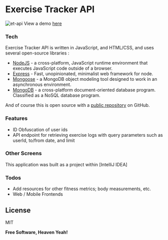 # Exercise Tracker API
![et-api](https://user-images.githubusercontent.com/949014/100813932-5cb06400-33f5-11eb-9dea-0335fb42a7e7.png)
View a demo [here](https://evening-brushlands-00286.herokuapp.com/)
### Tech
Exercise Tracker API is written in JavaScript, and HTML/CSS, and uses several open-source libraries : 
* [NodeJS] - a cross-platform, JavaScript runtime environment that executes JavaScript code outside of a browser.
* [Express] - Fast, unopinionated, minimalist web framework for node.
* [Mongoose] - a MongoDB object modeling tool designed to work in an asynchronous environment.
* [MongoDB] - a cross-platform document-oriented database program. Classified as a NoSQL database program.

And of course this is open source with a [public repository][exercise-tracker-api] on GitHub.

### Features
* ID Obfuscation of user ids
* API endpoint for retrieving exercise logs with query parameters such as userId, to/from date, and limit

### Other Screens

This application was built as a project within [IntelliJ IDEA] 

### Todos
 - Add resources for other fitness metrics; body measurements, etc. 
 - Web / Mobile Frontends

License
----

MIT


**Free Software, Heaven Yeah!**

[//]: # (These are reference links used in the body of this note and get stripped out when the markdown processor does its job. There is no need to format nicely because it shouldn't be seen. Thanks SO - http://stackoverflow.com/questions/4823468/store-comments-in-markdown-syntax)

   [exercise-tracker-api]: <https://github.com/rudolphh/exercise-tracker-api>
   [git-repo-url]: <https://github.com/rudolphh/exercise-tracker-api.git>
   [NodeJS]: <https://github.com/nodejs/node>
   [Express]: <https://github.com/expressjs/express>
   [Mongoose]: <https://github.com/Automattic/mongoose>
   [MongoDB]: <https://github.com/mongodb/mongo>

